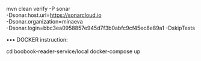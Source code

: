 mvn clean verify -P sonar \
-Dsonar.host.url=https://sonarcloud.io \
-Dsonar.organization=minaeva \
-Dsonar.login=bbc3ea0958857e945d7f3b0abfc9cf45ec8e89a1 -DskipTests

•••
DOCKER instruction:

cd boobook-reader-service/local
docker-compose up
